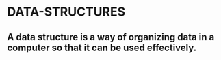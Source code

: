# DATA-STRUCTURES
## A data structure is a way of organizing data in a computer so that it can be used effectively. 
